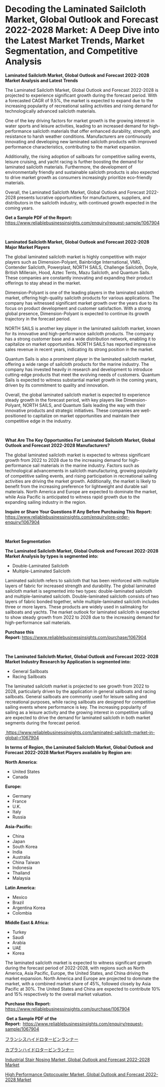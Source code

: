 <p><h1>Decoding the Laminated Sailcloth Market, Global Outlook and Forecast 2022-2028 Market: A Deep Dive into the Latest Market Trends, Market Segmentation, and Competitive Analysis</h1></p><p><strong>Laminated Sailcloth Market, Global Outlook and Forecast 2022-2028 Market Analysis and Latest Trends</strong></p>
<p><p>The Laminated Sailcloth Market, Global Outlook and Forecast 2022-2028 is projected to experience significant growth during the forecast period. With a forecasted CAGR of 9.5%, the market is expected to expand due to the increasing popularity of recreational sailing activities and rising demand for technologically advanced sailcloth materials. </p><p>One of the key driving factors for market growth is the growing interest in water sports and leisure activities, leading to an increased demand for high-performance sailcloth materials that offer enhanced durability, strength, and resistance to harsh weather conditions. Manufacturers are continuously innovating and developing new laminated sailcloth products with improved performance characteristics, contributing to the market expansion.</p><p>Additionally, the rising adoption of sailboats for competitive sailing events, leisure cruising, and yacht racing is further boosting the demand for laminated sailcloth materials. Furthermore, the development of environmentally friendly and sustainable sailcloth products is also expected to drive market growth as consumers increasingly prioritize eco-friendly materials.</p><p>Overall, the Laminated Sailcloth Market, Global Outlook and Forecast 2022-2028 presents lucrative opportunities for manufacturers, suppliers, and distributors in the sailcloth industry, with continued growth expected in the coming years.</p></p>
<p><strong>Get a Sample PDF of the Report:&nbsp;</strong> <a href="https://www.reliablebusinessinsights.com/enquiry/request-sample/1067904">https://www.reliablebusinessinsights.com/enquiry/request-sample/1067904</a></p>
<p>&nbsp;</p>
<p><strong>Laminated Sailcloth Market, Global Outlook and Forecast 2022-2028 Major Market Players</strong></p>
<p><p>The global laminated sailcloth market is highly competitive with major players such as Dimension-Polyant, Bainbridge International, VMG, Contender Sailcloth, Powerplast, NORTH SAILS, Challenge Sailcloth, Doyle, British Millerain, Hood, Aztec Tents, Mazu Sailcloth, and Quantum Sails. These companies are constantly innovating and expanding their product offerings to stay ahead in the market.</p><p>Dimension-Polyant is one of the leading players in the laminated sailcloth market, offering high-quality sailcloth products for various applications. The company has witnessed significant market growth over the years due to its focus on product development and customer satisfaction. With a strong global presence, Dimension-Polyant is expected to continue its growth trajectory in the forecast period.</p><p>NORTH SAILS is another key player in the laminated sailcloth market, known for its innovative and high-performance sailcloth products. The company has a strong customer base and a wide distribution network, enabling it to capitalize on market opportunities. NORTH SAILS has reported impressive sales revenue in recent years, indicating its strong position in the market.</p><p>Quantum Sails is also a prominent player in the laminated sailcloth market, offering a wide range of sailcloth products for the marine industry. The company has invested heavily in research and development to introduce cutting-edge products that meet the evolving needs of customers. Quantum Sails is expected to witness substantial market growth in the coming years, driven by its commitment to quality and innovation.</p><p>Overall, the global laminated sailcloth market is expected to experience steady growth in the forecast period, with key players like Dimension-Polyant, NORTH SAILS, and Quantum Sails leading the way with their innovative products and strategic initiatives. These companies are well-positioned to capitalize on market opportunities and maintain their competitive edge in the industry.</p></p>
<p>&nbsp;</p>
<p><strong>What Are The Key Opportunities For Laminated Sailcloth Market, Global Outlook and Forecast 2022-2028 Manufacturers?</strong></p>
<p><p>The global laminated sailcloth market is expected to witness significant growth from 2022 to 2028 due to the increasing demand for high-performance sail materials in the marine industry. Factors such as technological advancements in sailcloth manufacturing, growing popularity of competitive sailing events, and rising participation in recreational sailing activities are driving the market growth. Additionally, the market is likely to benefit from the increasing preference for lightweight and durable sail materials. North America and Europe are expected to dominate the market, while Asia Pacific is anticipated to witness rapid growth due to the expanding sailing industry in the region.</p></p>
<p><strong>Inquire or Share Your Questions If Any Before Purchasing This Report:</strong> <a href="https://www.reliablebusinessinsights.com/enquiry/pre-order-enquiry/1067904">https://www.reliablebusinessinsights.com/enquiry/pre-order-enquiry/1067904</a></p>
<p>&nbsp;</p>
<p><strong>Market Segmentation</strong></p>
<p><strong>The Laminated Sailcloth Market, Global Outlook and Forecast 2022-2028 Market Analysis by types is segmented into:</strong></p>
<p><ul><li>Double-Laminated Sailcloth</li><li>Multiple-Laminated Sailcloth</li></ul></p>
<p><p>Laminated sailcloth refers to sailcloth that has been reinforced with multiple layers of fabric for increased strength and durability. The global laminated sailcloth market is segmented into two types: double-laminated sailcloth and multiple-laminated sailcloth. Double-laminated sailcloth consists of two layers of fabric bonded together, while multiple-laminated sailcloth includes three or more layers. These products are widely used in sailmaking for sailboats and yachts. The market outlook for laminated sailcloth is expected to show steady growth from 2022 to 2028 due to the increasing demand for high-performance sail materials.</p></p>
<p><strong>Purchase this Report:&nbsp;</strong><a href="https://www.reliablebusinessinsights.com/purchase/1067904">https://www.reliablebusinessinsights.com/purchase/1067904</a></p>
<p>&nbsp;</p>
<p><strong>The Laminated Sailcloth Market, Global Outlook and Forecast 2022-2028 Market Industry Research by Application is segmented into:</strong></p>
<p><ul><li>General Sailboats</li><li>Racing Sailboats</li></ul></p>
<p><p>The laminated sailcloth market is projected to see growth from 2022 to 2028, particularly driven by the application in general sailboats and racing sailboats. General sailboats are commonly used for leisure sailing and recreational purposes, while racing sailboats are designed for competitive sailing events where performance is key. The increasing popularity of sailing as a leisure activity and the growing interest in competitive sailing are expected to drive the demand for laminated sailcloth in both market segments during the forecast period.</p></p>
<p><a href="https://www.reliablebusinessinsights.com/laminated-sailcloth-market-in-global-r1067904">&nbsp;https://www.reliablebusinessinsights.com/laminated-sailcloth-market-in-global-r1067904</a></p>
<p><strong>In terms of Region, the Laminated Sailcloth Market, Global Outlook and Forecast 2022-2028 Market Players available by Region are:</strong></p>
<p>
    <p> <strong> North America: </strong>
        <ul>
            <li>United States</li>
            <li>Canada</li>
        </ul>
        </p> 
    <p> <strong> Europe: </strong>
        <ul>
            <li>Germany</li>
            <li>France</li>
            <li>U.K.</li>
            <li>Italy</li>
            <li>Russia</li>
        </ul>
        </p> 
    <p> <strong> Asia-Pacific: </strong>
        <ul>
            <li>China</li>
            <li>Japan</li>
            <li>South Korea</li>
            <li>India</li>
            <li>Australia</li>
            <li>China Taiwan</li>
            <li>Indonesia</li>
            <li>Thailand</li>
            <li>Malaysia</li>
        </ul>
        </p> 
    <p> <strong> Latin America: </strong>
        <ul>
            <li>Mexico</li>
            <li>Brazil</li>
            <li>Argentina Korea</li>
            <li>Colombia</li>
        </ul>
        </p> 
    <p> <strong> Middle East & Africa: </strong>
        <ul>
            <li>Turkey</li>
            <li>Saudi</li>
            <li>Arabia</li>
            <li>UAE</li>
            <li>Korea</li>
        </ul>
    </p>
    </p>
<p><p>The laminated sailcloth market is expected to witness significant growth during the forecast period of 2022-2028, with regions such as North America, Asia Pacific, Europe, the United States, and China driving the market expansion. North America and Europe are projected to dominate the market, with a combined market share of 45%, followed closely by Asia Pacific at 30%. The United States and China are expected to contribute 10% and 15% respectively to the overall market valuation.</p></p>
<p><strong>Purchase this Report: </strong><a href="https://www.reliablebusinessinsights.com/purchase/1067904">https://www.reliablebusinessinsights.com/purchase/1067904</a></p>
<p>&nbsp;<strong>Get a Sample PDF of the Report:&nbsp;&nbsp;</strong><a href="https://www.reliablebusinessinsights.com/enquiry/request-sample/1067904">https://www.reliablebusinessinsights.com/enquiry/request-sample/1067904</a></p>
<p><strong></strong></p>
<p><p><a href="https://github.com/alyle7648/Market-Research-Report-List-1/blob/main/760237787109.md">フランシスハイドロタービンランナー</a></p><p><a href="https://github.com/leigh4852023/Market-Research-Report-List-1/blob/main/564646687110.md">カプランハイドロタービンランナー</a></p><p><a href="https://github.com/lorenzaSchmeler/Market-Research-Report-List-1/blob/main/industrial-stair-nosing-market-global-outlook-and-forecast-2022-2028-market.md">Industrial Stair Nosing Market, Global Outlook and Forecast 2022-2028 Market</a></p><p><a href="https://github.com/ruddyyedelwadw/Market-Research-Report-List-2/blob/main/high-performance-optocoupler-market-global-outlook-and-forecast-2022-2028-market.md">High Performance Optocoupler Market, Global Outlook and Forecast 2022-2028 Market</a></p></p>